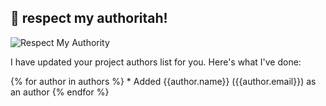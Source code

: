 :robot: respect my authoritah!
---

![Respect My Authority](https://github.com/davidjrice/respect-my-authoritah/templates/eric-cartman-respect-my-authoritah.gif)

I have updated your project authors list for you. Here's what I've done:

{% for author in authors %}
    * Added {{author.name}} ({{author.email}}) as an author
{% endfor %}
